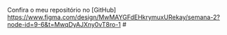 Confira o meu repositório no [GitHub] https://www.figma.com/design/MwMAYGFdEHkrymuxURekay/semana-2?node-id=9-6&t=MwqDyAJXny0vT8ro-1 # 
